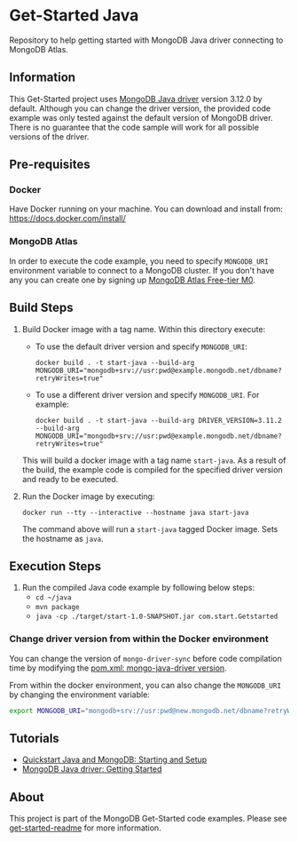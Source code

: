 # Get-Started Java

Repository to help getting started with MongoDB Java driver connecting to MongoDB Atlas.

## Information

This Get-Started project uses [MongoDB Java driver](https://mongodb.github.io/mongo-java-driver/) version 3.12.0 by default. Although you can change the driver version, the provided code example was only tested against the default version of MongoDB driver. There is no guarantee that the code sample will work for all possible versions of the driver.

## Pre-requisites 

### Docker 

Have Docker running on your machine. You can download and install from: https://docs.docker.com/install/

### MongoDB Atlas

In order to execute the code example, you need to specify `MONGODB_URI` environment variable to connect to a MongoDB cluster. If you don't have any you can create one by signing up [MongoDB Atlas Free-tier M0](https://docs.atlas.mongodb.com/getting-started/). 

## Build Steps 

1. Build Docker image with a tag name. Within this directory execute: 
   * To use the default driver version and specify `MONGODB_URI`:
      ```
      docker build . -t start-java --build-arg MONGODB_URI="mongodb+srv://usr:pwd@example.mongodb.net/dbname?retryWrites=true"
      ```
   * To use a different driver version and specify `MONGODB_URI`. For example:
      ```
      docker build . -t start-java --build-arg DRIVER_VERSION=3.11.2 --build-arg MONGODB_URI="mongodb+srv://usr:pwd@example.mongodb.net/dbname?retryWrites=true"
      ```
   This will build a docker image with a tag name `start-java`. 
   As a result of the build, the example code is compiled for the specified driver version and ready to be executed.

2. Run the Docker image by executing:
   ```
   docker run --tty --interactive --hostname java start-java
   ```

   The command above will run a `start-java` tagged Docker image. Sets the hostname as `java`. 

## Execution Steps

1. Run the compiled Java code example by following below steps:
    * `cd ~/java`
    * `mvn package`
    * `java -cp ./target/start-1.0-SNAPSHOT.jar com.start.Getstarted`

### Change driver version from within the Docker environment

You can change the version of `mongo-driver-sync` before code compilation time by modifying the [pom.xml: mongo-java-driver version](java/pom.xml#L11). 

From within the docker environment, you can also change the `MONGODB_URI` by changing the environment variable: 

```sh
export MONGODB_URI="mongodb+srv://usr:pwd@new.mongodb.net/dbname?retryWrites=true"
```

## Tutorials

* [Quickstart Java and MongoDB: Starting and Setup](https://www.mongodb.com/blog/post/quick-start-java-and-mongodb--starting-and-setup)
* [MongoDB Java driver: Getting Started](https://mongodb.github.io/mongo-java-driver/3.11/driver/getting-started/quick-start/)

## About 

This project is part of the MongoDB Get-Started code examples. Please see [get-started-readme](https://github.com/mongodb-developer/get-started-readme) for more information. 
